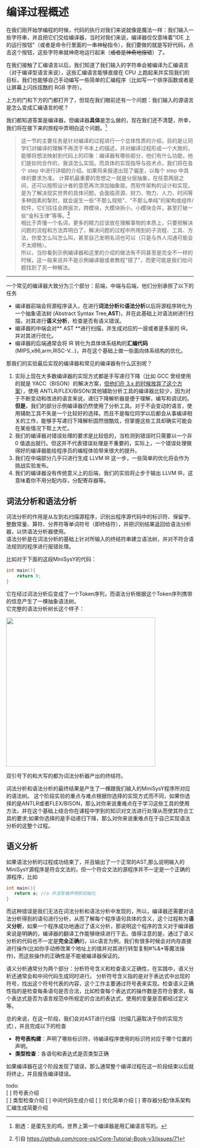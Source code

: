 # 编译过程概述

在我们刚开始学编程的时候，代码的执行对我们来说就像是魔法一样：我们输入一些字符串，并且把它们交给编译器，当时对我们来说，编译器仅仅意味着"IDE 上的运行按钮"（或者是命令行里面的一串神秘指令），我们要做的就是写好代码，点击这个按钮，这些字符串就神奇地运行起来（~~或者是神奇地报错~~）了。

在我们接触了汇编语言以后，我们知道了我们输入的字符串会被编译为汇编语言（对于编译型语言来说），这些汇编语言能够直接在 CPU 上跑起来并实现我们的目标，我们也能够自己手动编写一些简单的汇编程序（比如写一个排序函数或者是让屏幕上闪烁炫酷的 RGB 字符）。

上方的门和下方的门都打开了，但现在我们眼前还有一个问题：我们输入的源语言是怎么变成汇编语言的呢？

我们都知道答案是编译器，但编译器**具体**是怎么做的，现在我们还不清楚，所幸，我们将在接下来的旅程中弄明白这个问题。[^1]

[^1]: 剧透：是蛋先生的鸡，世界上第一个编译器是用汇编语言写的。

> 这一节的主要任务是针对编译的过程进行一个总体性质的介绍，目的是让同学们对编译的理解不再流于书本上的描述，并对编译过程形成一个大致的，能够将想法映射到代码上的印象：编译器有哪些部分，他们有什么功能，他们是如何合作的，我该怎么实现。而具体的实现指导与技术点，我们将在各个 step 中进行详细的介绍。如果将来报道出现了偏差，以每个 step 中具体的要求为准。
> 计算机最重要的思想之一就是分层抽象，在任意两层之间，还可以按照设计者的意愿再次添加抽象层。而软件架构的设计和实现，是为了解决现实世界的具体问题，会面临资源、财力、物力、人力、时间等多种因素的掣肘，就会诞生一些“不那么规矩”、“不那么单纯”的架构或组件/软件，它们往往会跨层次，跨模块，大模块拆小，小模块合并，甚至打破一些“金科玉律”等等。[^2]  
> 相比于弄懂一个名词，更多的精力应该放在理解事物的本质上，只要把解决问题的流程和方法弄明白了，解决问题的过程中所用到的子流程、工具、方法，你爱怎么叫怎么叫，甚至自己发明名词也可以（只是与外人沟通可能会不太顺畅）。  
> 所以，当你看到示例编译器和这里的介绍的做法有不同甚至是完全不一样的时候，这一般来说并不是示例编译器或者教程“错了”，而更可能是我们给问题找到了另一种解法。

[^2]:  引自 https://github.com/rcore-os/rCore-Tutorial-Book-v3/issues/71

------

一个常见的编译器大致分为三个部分：前端，中端与后端，他们分别承担了以下的任务

- 编译器前端会将源程序读入，在进行**词法分析**和**语法分析**以后将源程序转化为一个抽象语法树 (Abstract Syntax Tree,**AST**)，并在此基础上对语法树进行扫描，对其进行**语义分析**，检查是否有语义错误。
- 编译器的中端会对** AST **进行扫描，并生成对应的一层或者是多层的 IR，并对其进行优化。
- 编译器的后端通常会将 IR 转化为具体体系结构的**汇编代码** (MIPS,x86,arm,RISC-V...)，并在这个基础上做一些面向体系结构的优化。

那我们的实验最后实现的编译器和常见的编译器有什么区别呢？

1. 实际上现在大多数编译器的实现方式都是手写递归下降（比如 GCC 曾经使用的就是 YACC（BISON）的解决方案，[但他们在 3.x 的时候放弃了这个方案](http://gcc.gnu.org/wiki/New_C_Parser )），使用 ANTLR/FLEX/BISON/其他辅助分析工具的编译器比较少，因为对于不断变动和改进的语言来说，递归下降解析器是便于理解，编写和调试的。
   **但是**，我们的部分示例编译器仍然使用了分析工具。对于不会变动的语言，使用辅助工具不失是一个比较好的选择。而且不是每位同学以后都会从事编译相关的工作，能够手写递归下降解析固然很酷炫，但掌握这些工具却确实可能会在某些情况下帮上大忙。
2. 我们的编译器对错误处理的要求是比较低的，当检测到错误时只需要以一个非 0 值退出就行。但这并不代表错误处理是不重要的，实际上，一个错误处理做得好的编译器能给程序员的编程体验带来很大的提升。
3. 我们在中端部分几乎只进行生成 LLVM IR 这一步，一些简单的优化将会作为挑战实验发布。
4. 我们的编译器没有传统意义上的后端，我们的实验将止步于输出 LLVM IR，这意味着你不用分配内存，分配寄存器等。

## 词法分析和语法分析
词法分析的作用是从左到右扫描源程序，识别出程序源代码中的标识符、保留字、整数常量、算符、分界符等单词符号（即终结符），并把识别结果返回给语法分析器，以供语法分析器使用。  
语法分析是在词法分析的基础上针对所输入的终结符串建立语法树，并对不符合语法规则的程序进行报错处理。

比如对于下面的这段MiniSysY的代码：

``` c
int main(){
    return 0;
}
```

它在经过词法分析后变成了一个Token序列，而语法分析根据这个Token序列携带的信息产生了一棵抽象语法树。  
它完整的语法分析树长这个样子：

<img src = "./../files/parsetree.png" width="400px">

双引号下的和大写的都为词法分析器产出的终结符。

词法分析和语法分析的最终结果是产生了一棵跟我们输入的MiniSysY程序所对应的语法树。
这个阶段实验的重点与难点根据你选择的实现方式而不同，如果你选择的是ANTLR或者FLEX/BISON，那么对你来说重难点在于学习这些工具的使用方法，并在这个基础上结合你在课程中学到的知识对文法进行处理从而使其符合工具的要求;如果你选择的是手动递归下降，那么对你来说重难点在于自己实现语法分析的这整个过程。
## 语义分析
如果语法分析的过程成功结束了，并且输出了一个正常的AST,那么说明输入的MiniSysY源程序是符合文法的，但一个符合文法的源程序并不一定是一个正确的源程序，比如
```c
int main(){
   return a; //a 并没有被声明和初始化
}
```
而这种错误是我们无法在词法分析和语法分析中发现的，所以，编译器还需要对语法分析得到的语句进行分析，从而了解每个程序语句具体的含义，这个过程称为**语义分析**，如果一个程序成功地通过了语义分析，那说明这个程序的含义对于编译器来说是明确的，编译器的翻译工作能够继续进行下去。值得注意的是，通过了语义分析的代码也不一定是**完全正确**的，以c语言为例，我们有很多时候会对内存直接进行操作(比如你手动修改某个地址上的值并对其进行转型复制#%&*等魔法操作)，而这些操作的正确性是不能被编译器保证的。

语义分析通常分为两个部分：分析符号含义和检查语义正确性，在实践中，语义分析还通常会和中间代码生成同时进行。
分析符号含义指的是对于表达式中出现的符号，找出这个符号代表的内容，这个工作主要通过符号表来实现。检查语义正确性指的是检查每条语句是否合法，比如检查每个表达式的操作数是否符合要求，每个表达式是否为语言规范中所规定的合法的表达式，使用的变量是否都经过定义等。

总的来说，在这一阶段，我们会对AST进行扫描（扫描几遍取决于你的实现方式），并且完成以下的检查

- **符号表构建**：声明了哪些标识符，待编译程序使用的标识符对应于哪个位置的声明。
- **类型检查**：各语句和表达式是否类型正确

如果编译器在这个阶段发现了错误，那么通常整个编译过程在这一阶段结束以后就将终止，并且报告编译错误。

todo:  
[ ] 符号表介绍  
[ ] 类型检查介绍
[ ] 中间代码生成介绍
[ ] 优化简单介绍
[ ] 寄存器分配/体系架构汇编生成简要介绍